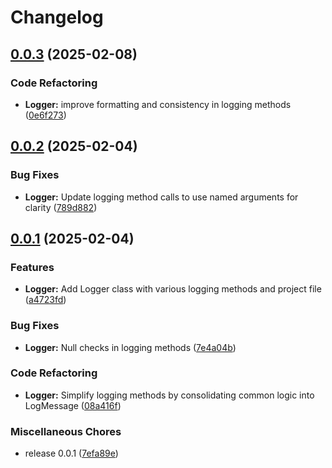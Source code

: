 # Changelog

## [0.0.3](https://github.com/chemodun/X4-UniverseEditor/compare/Logger@v0.0.2...Logger@v0.0.3) (2025-02-08)


### Code Refactoring

* **Logger:** improve formatting and consistency in logging methods ([0e6f273](https://github.com/chemodun/X4-UniverseEditor/commit/0e6f273a8fceffac9c7c71cae530c245d61c90eb))

## [0.0.2](https://github.com/chemodun/X4-UniverseEditor/compare/Logger@v0.0.1...Logger@v0.0.2) (2025-02-04)


### Bug Fixes

* **Logger:** Update logging method calls to use named arguments for clarity ([789d882](https://github.com/chemodun/X4-UniverseEditor/commit/789d8829c9cfdb8b7c41c1fdd5628438c0fc33b0))

## [0.0.1](https://github.com/chemodun/X4-UniverseEditor/compare/Logger-v0.0.1...Logger@v0.0.1) (2025-02-04)


### Features

* **Logger:** Add Logger class with various logging methods and project file ([a4723fd](https://github.com/chemodun/X4-UniverseEditor/commit/a4723fd388fca2b8ae31e99fae41c876dba4169c))


### Bug Fixes

* **Logger:** Null checks in logging methods ([7e4a04b](https://github.com/chemodun/X4-UniverseEditor/commit/7e4a04b6e77fa70574dc80f9c685506a24e981b1))


### Code Refactoring

* **Logger:** Simplify logging methods by consolidating common logic into LogMessage ([08a416f](https://github.com/chemodun/X4-UniverseEditor/commit/08a416ff736e411fcae00f8f034fd6ed4a12bedf))


### Miscellaneous Chores

* release 0.0.1 ([7efa89e](https://github.com/chemodun/X4-UniverseEditor/commit/7efa89e5fefe14be0435dd40d1539eaee93c5070))

